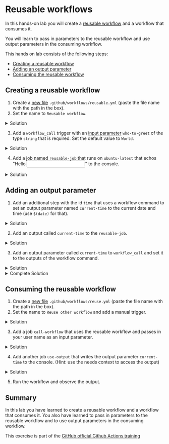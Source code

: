 # Reusable workflows

In this hands-on lab you will create a [reusable workflow](https://docs.github.com/en/actions/using-workflows/reusing-workflows#creating-a-reusable-workflow) and a workflow that consumes it. 

You will learn to pass in parameters to the reusable workflow and use output parameters in the consuming workflow.

This hands on lab consists of the following steps:
- [Creating a reusable workflow](#creating-a-reusable-workflow)
- [Adding an output parameter](#adding-an-output-parameter)
- [Consuming the reusable workflow](#consuming-the-reusable-workflow)

## Creating a reusable workflow

1. Create a [new file](/../../new/main) `.github/workflows/reusable.yml` (paste the file name with the path in the box).
2. Set the name to `Reusable workflow`.

<details>
  <summary>Solution</summary>

```YAML
name: Reusable workflow
```

</details>

3. Add a `workflow_call` trigger with an [input parameter](https://docs.github.com/en/enterprise-cloud@latest/actions/using-workflows/workflow-syntax-for-github-actions#onworkflow_call) `who-to-greet` of the type `string` that is required. Set the default value to `World`.

<details>
  <summary>Solution</summary>

```YAML
on:
  workflow_call:
    inputs:
      who-to-greet:
        description: 'The person to greet'
        type: string
        required: true
        default: World
```

</details>

4. Add a job named `reusable-job` that runs on `ubuntu-latest` that echos "Hello <input parameter>" to the console.

<details>
  <summary>Solution</summary>

```YAML
jobs:
  reusable-job:
    runs-on: ubuntu-latest
    steps:
      - name: Greet someone
        run: echo "Hello ${{ inputs.who-to-greet }}"
```

</details>

## Adding an output parameter

1. Add an additional step with the id `time` that uses a workflow command to set an output parameter
named `current-time` to the current date and time (use `$(date)` for that).

<details>
  <summary>Solution</summary>

```YAML
      - name: Set time
        id: time
        run: echo "time=$(date)" >> $GITHUB_OUTPUT
```

</details>

2. Add an output called `current-time` to the `reusable-job`.

<details>
  <summary>Solution</summary>

```YAML
   outputs:
      current-time: ${{ steps.time.outputs.time }}
```

</details>

3. Add an output parameter called `current-time` to `workflow_call` and set it to the outputs of the workflow command.

<details>
  <summary>Solution</summary>

```YAML
    outputs:
      current-time:
        description: 'The time when greeting.'
        value: ${{ jobs.reusable-job.outputs.current-time }}
```

</details>


<details>
  <summary>Complete Solution</summary>

```YAML
name: Reusable workflow

on:
  workflow_call:
    inputs:
      who-to-greet:
        description: 'The person to greet'
        type: string
        required: true
        default: World
    outputs:
      current-time:
        description: 'The time when greeting.'
        value: ${{ jobs.reusable-job.outputs.current-time }}

jobs:
  reusable-job:
    runs-on: ubuntu-latest
    outputs:
      current-time: ${{ steps.time.outputs.time }}
    steps:
      - name: Greet someone
        run: echo "Hello ${{ inputs.who-to-greet }}"
      - name: Set time
        id: time
        run: echo "time=$(date)" >> $GITHUB_OUTPUT
```

</details>

## Consuming the reusable workflow

1. Create a [new file](/../../new/main) `.github/workflows/reuse.yml` (paste the file name with the path in the box).
2. Set the name to `Reuse other workflow` and add a manual trigger.

<details>
  <summary>Solution</summary>

```YAML
name: Reuse other workflow

on: [workflow_dispatch]
```

</details>

3. Add a job `call-workflow` that uses the reusable workflow and passes in your user name as an input parameter.

<details>
  <summary>Solution</summary>

```YAML
jobs:
  call-workflow:
    uses: ./.github/workflows/reusable.yml
    with:
      who-to-greet: '@octocat'
```

</details>

4. Add another job `use-output` that writes the output parameter `current-time` to the console. (Hint: use the needs context to access the output)

<details>
  <summary>Solution</summary>

```YAML
  use-output:
    runs-on: ubuntu-latest
    needs: [call-workflow]
    steps:
      - run: echo "Time was ${{ needs.call-workflow.outputs.current-time }}"
```

</details>

5. Run the workflow and observe the output.

## Summary

In this lab you have learned to create a reusable workflow and a workflow that consumes it. You also have learned to pass in parameters to the reusable workflow and to use output parameters in the consuming workflow.

This exercise is part of the [GitHub official Github Actions training](https://github.com/ps-actions-sandbox/ActionsFundamentals)